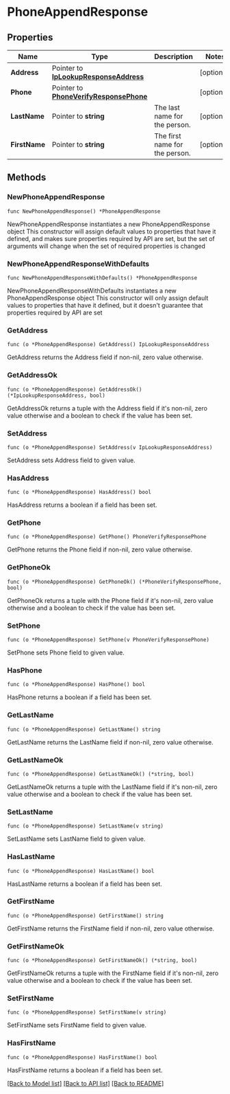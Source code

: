 # PhoneAppendResponse

## Properties

Name | Type | Description | Notes
------------ | ------------- | ------------- | -------------
**Address** | Pointer to [**IpLookupResponseAddress**](IpLookupResponseAddress.md) |  | [optional] 
**Phone** | Pointer to [**PhoneVerifyResponsePhone**](PhoneVerifyResponsePhone.md) |  | [optional] 
**LastName** | Pointer to **string** | The last name for the person. | [optional] 
**FirstName** | Pointer to **string** | The first name for the person. | [optional] 

## Methods

### NewPhoneAppendResponse

`func NewPhoneAppendResponse() *PhoneAppendResponse`

NewPhoneAppendResponse instantiates a new PhoneAppendResponse object
This constructor will assign default values to properties that have it defined,
and makes sure properties required by API are set, but the set of arguments
will change when the set of required properties is changed

### NewPhoneAppendResponseWithDefaults

`func NewPhoneAppendResponseWithDefaults() *PhoneAppendResponse`

NewPhoneAppendResponseWithDefaults instantiates a new PhoneAppendResponse object
This constructor will only assign default values to properties that have it defined,
but it doesn't guarantee that properties required by API are set

### GetAddress

`func (o *PhoneAppendResponse) GetAddress() IpLookupResponseAddress`

GetAddress returns the Address field if non-nil, zero value otherwise.

### GetAddressOk

`func (o *PhoneAppendResponse) GetAddressOk() (*IpLookupResponseAddress, bool)`

GetAddressOk returns a tuple with the Address field if it's non-nil, zero value otherwise
and a boolean to check if the value has been set.

### SetAddress

`func (o *PhoneAppendResponse) SetAddress(v IpLookupResponseAddress)`

SetAddress sets Address field to given value.

### HasAddress

`func (o *PhoneAppendResponse) HasAddress() bool`

HasAddress returns a boolean if a field has been set.

### GetPhone

`func (o *PhoneAppendResponse) GetPhone() PhoneVerifyResponsePhone`

GetPhone returns the Phone field if non-nil, zero value otherwise.

### GetPhoneOk

`func (o *PhoneAppendResponse) GetPhoneOk() (*PhoneVerifyResponsePhone, bool)`

GetPhoneOk returns a tuple with the Phone field if it's non-nil, zero value otherwise
and a boolean to check if the value has been set.

### SetPhone

`func (o *PhoneAppendResponse) SetPhone(v PhoneVerifyResponsePhone)`

SetPhone sets Phone field to given value.

### HasPhone

`func (o *PhoneAppendResponse) HasPhone() bool`

HasPhone returns a boolean if a field has been set.

### GetLastName

`func (o *PhoneAppendResponse) GetLastName() string`

GetLastName returns the LastName field if non-nil, zero value otherwise.

### GetLastNameOk

`func (o *PhoneAppendResponse) GetLastNameOk() (*string, bool)`

GetLastNameOk returns a tuple with the LastName field if it's non-nil, zero value otherwise
and a boolean to check if the value has been set.

### SetLastName

`func (o *PhoneAppendResponse) SetLastName(v string)`

SetLastName sets LastName field to given value.

### HasLastName

`func (o *PhoneAppendResponse) HasLastName() bool`

HasLastName returns a boolean if a field has been set.

### GetFirstName

`func (o *PhoneAppendResponse) GetFirstName() string`

GetFirstName returns the FirstName field if non-nil, zero value otherwise.

### GetFirstNameOk

`func (o *PhoneAppendResponse) GetFirstNameOk() (*string, bool)`

GetFirstNameOk returns a tuple with the FirstName field if it's non-nil, zero value otherwise
and a boolean to check if the value has been set.

### SetFirstName

`func (o *PhoneAppendResponse) SetFirstName(v string)`

SetFirstName sets FirstName field to given value.

### HasFirstName

`func (o *PhoneAppendResponse) HasFirstName() bool`

HasFirstName returns a boolean if a field has been set.


[[Back to Model list]](../README.md#documentation-for-models) [[Back to API list]](../README.md#documentation-for-api-endpoints) [[Back to README]](../README.md)


